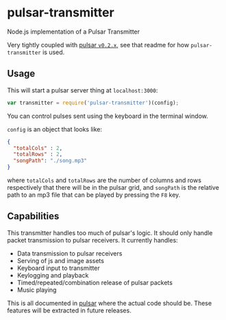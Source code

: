 # pulsar-transmitter

Node.js implementation of a Pulsar Transmitter

Very tightly coupled with [pulsar `v0.2.x`](https://github.com/Dermah/pulsar/tree/v0.2.1), see that readme for how `pulsar-transmitter` is used.

## Usage

This will start a pulsar server thing at `localhost:3000`:

```JavaScript
var transmitter = require('pulsar-transmitter')(config);
```

You can control pulses sent using the keyboard in the terminal window.

`config` is an object that looks like:

```JSON
{
  "totalCols" : 2,
  "totalRows" : 2,
  "songPath": "./song.mp3"
}
```

where `totalCols` and `totalRows` are the number of columns and rows respectively that there will be in the pulsar grid, and `songPath` is the relative path to an mp3 file that can be played by pressing the `F8` key.

## Capabilities

This transmitter handles too much of pulsar's logic. It should only handle packet transmission to pulsar receivers. It currently handles:
* Data transmission to pulsar receivers
* Serving of js and image assets
* Keyboard input to transmitter
* Keylogging and playback
* Timed/repeated/combination release of pulsar packets
* Music playing

This is all documented in [pulsar](https://github.com/Dermah/pulsar/tree/v0.2.1) where the actual code should be. These features will be extracted in future releases. 
